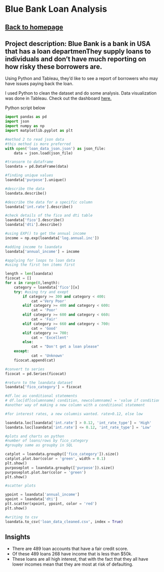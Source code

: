 # Blue Bank Loan Analysis

## <a href="https://lajatto.github.io/">Back to homepage</a>

## **Project description:** Blue Bank is a bank in USA that has a loan departmenThey supply loans to individuals and don’t have much reporting on how risky these borrowers are.

Using Python and Tableau, they’d like to see a report of borrowers who may have issues paying back the loan.

I used Python to clean the dataset and do some analysis. Data visualization was done in Tableau. Check out the dashboard <a href="https://public.tableau.com/views/BlueBankLoanAnalysis_16838383454940/Dashboard1?:language=en-GB&:display_count=n&:origin=viz_share_link">here.</a>

Python script below

```Python
import pandas as pd
import json 
import numpy as np
import matplotlib.pyplot as plt

#method 2 to read json data
#this method is more preferred
with open('loan_data_json.json') as json_file: 
    data = json.load(json_file)

#transorm to dataframe
loandata = pd.DataFrame(data)

#finding unique values 
loandata['purpose'].unique()

#describe the data 
loandata.describe()

#describe the data for a specific column
loandata['int.rate'].describe()

#check details of the fico and dti table
loandata['fico'].describe()
loandata['dti'].describe()

#using EXP() to get the annual income 
income = np.exp(loandata['log.annual.inc'])

#adding income to loandata
loandata['annual_income'] = income

#applying for loops to loan data 
#using the first ten items first 

length = len(loandata)
ficocat = []
for x in range(0,length):
    category = loandata['fico'][x]
    try: #using try and exept     
        if category >= 300 and category < 400: 
            cat ='Very Poor'
        elif category >= 400 and category < 600: 
            cat = 'Poor'
        elif category >= 600 and category < 660: 
            cat = 'Fair'
        elif category >= 660 and category < 700: 
            cat = 'Good'
        elif category >= 700: 
            cat = 'Excellent'
        else:
            cat = "Don't get a loan please"
    except:
            cat = 'Unknown'
    ficocat.append(cat)

#convert to series
ficocat = pd.Series(ficocat)

#return to the loandata dataset
loandata['fico_category'] = ficocat

#df.loc as conditional statements
# df.loc[df[columnname] condition, newcolumnname] = 'value if condition is met'
#another way of making a new column with a conditional statement

#for interest rates, a new columnis wanted. rate>0.12, else low

loandata.loc[loandata['int.rate'] > 0.12, 'int_rate_type'] = 'High'
loandata.loc[loandata['int.rate'] <= 0.12, 'int_rate_type'] = 'Low'

#plots and charts on python 
#number of loans/rows by fico_category
#groupby same as groupby in SQL

catplot = loandata.groupby(['fico_category']).size()
catplot.plot.bar(color = 'green', width = 0.1)
plt.show()
purposeplot = loandata.groupby(['purpose']).size()
purposeplot.plot.bar(color = 'green')
plt.show()

#scatter plots

ypoint = loandata['annual_income']
xpoint = loandata['dti']
plt.scatter(xpoint, ypoint, color = 'red')
plt.show()

#writing to csv
loandata.to_csv('loan_data_cleaned.csv', index = True)
```
## Insights
<ul>
  <li>There are 489 loan accounts that have a fair credit score.</li>
  <li>Of these 489 loans 268 have income that is less than $50k.</li>
  <li>These loans are all high interest, that with the fact that they all have lower incomes mean that they are most at risk of defaulting.</li>
</ul>

